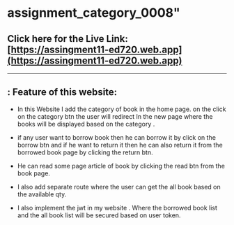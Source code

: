 # assignment_category_0008"

## Click here for the Live Link: [https://assingment11-ed720.web.app](https://assingment11-ed720.web.app)




----------------------------------------------------------------------------------------------------

## : Feature of this website:

- In this Website I add the category of book in the home page. on the click on the category btn the user will redirect  In the new page where the books will be displayed based on the category .

- if any user want to borrow book then he can borrow it by click on the borrow btn and if he want to return it then he can also return it from the borrowed book page by clicking the return btn. 

- He can read some page article of book by clicking the read btn from the  book page. 

- I also add separate route where the user can get the all book based on the available qty. 

- I also implement the jwt in my website . Where the borrowed book list and the all book list will be secured based on user token.
